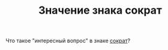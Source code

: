﻿---
title: "Значение знака сократ"
se.owner.user_id: 188116
se.owner.display_name: "hedgehogues"
se.owner.link: "https://ru.meta.stackoverflow.com/users/188116/hedgehogues"
se.link: "https://ru.meta.stackoverflow.com/questions/10358/%d0%97%d0%bd%d0%b0%d1%87%d0%b5%d0%bd%d0%b8%d0%b5-%d0%b7%d0%bd%d0%b0%d0%ba%d0%b0-%d1%81%d0%be%d0%ba%d1%80%d0%b0%d1%82"
se.question_id: 10358
se.post_type: question
se.score: 0
---
<p>Что такое "интересный вопрос" в знаке <a href="https://ru.stackoverflow.com/help/badges/89/socratic">сократ</a>?</p>
